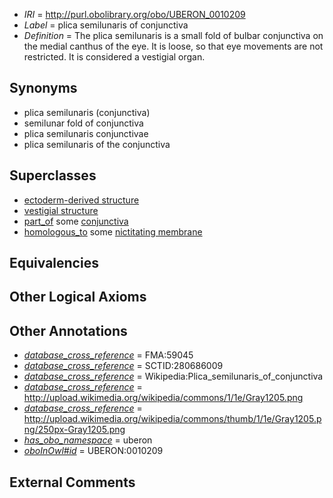  * *IRI* = http://purl.obolibrary.org/obo/UBERON_0010209
 * *Label* = plica semilunaris of conjunctiva
 * *Definition* = The plica semilunaris is a small fold of bulbar conjunctiva on the medial canthus of the eye. It is loose, so that eye movements are not restricted. It is considered a vestigial organ.

## Synonyms

 * plica semilunaris (conjunctiva)
 * semilunar fold of conjunctiva
 * plica semilunaris conjunctivae
 * plica semilunaris of the conjunctiva

## Superclasses

 * [ectoderm-derived structure](../../UBERON/21/UBERON_0004121.md)
 * [vestigial structure](../../UBERON/60/UBERON_0005160.md)
 * [part_of](../../BFO/50/BFO_0000050.md) some [conjunctiva](../../UBERON/11/UBERON_0001811.md)
 * [homologous_to](../../RO/58/RO_0002158.md) some [nictitating membrane](../../UBERON/07/UBERON_0010207.md)

## Equivalencies


## Other Logical Axioms


## Other Annotations

 * *[database_cross_reference](../../ef/oboInOwl#hasDbXref.md)* = FMA:59045
 * *[database_cross_reference](../../ef/oboInOwl#hasDbXref.md)* = SCTID:280686009
 * *[database_cross_reference](../../ef/oboInOwl#hasDbXref.md)* = Wikipedia:Plica_semilunaris_of_conjunctiva
 * *[database_cross_reference](../../ef/oboInOwl#hasDbXref.md)* = http://upload.wikimedia.org/wikipedia/commons/1/1e/Gray1205.png
 * *[database_cross_reference](../../ef/oboInOwl#hasDbXref.md)* = http://upload.wikimedia.org/wikipedia/commons/thumb/1/1e/Gray1205.png/250px-Gray1205.png
 * *[has_obo_namespace](../../ce/oboInOwl#hasOBONamespace.md)* = uberon
 * *[oboInOwl#id](../../id/oboInOwl#id.md)* = UBERON:0010209

## External Comments


